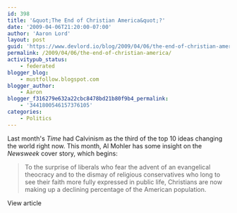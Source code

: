 ```yaml
---
id: 398
title: '&quot;The End of Christian America&quot;?'
date: '2009-04-06T21:20:00-07:00'
author: 'Aaron Lord'
layout: post
guid: 'https://www.devlord.io/blog/2009/04/06/the-end-of-christian-america/'
permalink: /2009/04/06/the-end-of-christian-america/
activitypub_status:
    - federated
blogger_blog:
    - mustfollow.blogspot.com
blogger_author:
    - Aaron
blogger_f316279e632a22cbc8478bd21b80f9b4_permalink:
    - '3441800546157376105'
categories:
    - Politics
---
```


Last month's <i>Time</i> had Calvinism as the third of the top 10 ideas changing the world right now.  This month, Al Mohler has some insight on the <i>Newsweek</i> cover story, which begins:<br /><blockquote>To the surprise of liberals who fear the advent of an evangelical theocracy and to the dismay of religious conservatives who long to see their faith more fully expressed in public life, Christians are now making up a declining percentage of the American population.</blockquote>View article<div class="blogger-post-footer"></div>